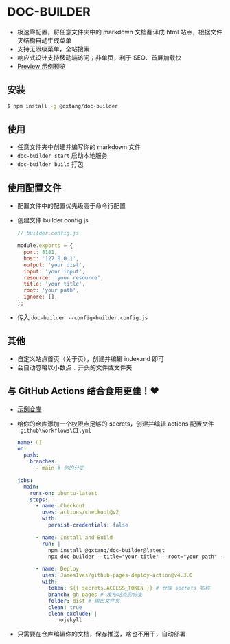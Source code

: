 # DOC-BUILDER

- 极速零配置，将任意文件夹中的 markdown 文档翻译成 html 站点，根据文件夹结构自动生成菜单
- 支持无限级菜单，全站搜索
- 响应式设计支持移动端访问；非单页，利于 SEO、首屏加载快
- [Preview 示例预览](https://qxtang.github.io/my-book/)

## 安装

```sh
$ npm install -g @qxtang/doc-builder
```

## 使用

- 任意文件夹中创建并编写你的 markdown 文件
- `doc-builder start` 启动本地服务
- `doc-builder build` 打包

## 使用配置文件

- 配置文件中的配置优先级高于命令行配置
- 创建文件 builder.config.js

  ```javascript
  // builder.config.js

  module.exports = {
    port: 8181,
    host: '127.0.0.1',
    output: 'your dist',
    input: 'your input',
    resource: 'your resource',
    title: 'your title',
    root: 'your path',
    ignore: [],
  };
  ```

- 传入 `doc-builder --config=builder.config.js`

## 其他

- 自定义站点首页（关于页），创建并编辑 index.md 即可
- 会自动忽略以小数点 `.` 开头的文件或文件夹

## 与 GitHub Actions 结合食用更佳！❤

- [示例仓库](https://github.com/qxtang/my-book)
- 给你的仓库添加一个权限点足够的 secrets，创建并编辑 actions 配置文件 `.github\workflows\CI.yml`

  ```yml
  name: CI
  on:
    push:
      branches:
        - main # 你的分支

  jobs:
    main:
      runs-on: ubuntu-latest
      steps:
        - name: Checkout
          uses: actions/checkout@v2
          with:
            persist-credentials: false

        - name: Install and Build
          run: |
            npm install @qxtang/doc-builder@latest
            npx doc-builder --title="your title" --root="your path" --ignore=node_modules,dist

        - name: Deploy
          uses: JamesIves/github-pages-deploy-action@v4.3.0
          with:
            token: ${{ secrets.ACCESS_TOKEN }} # 仓库 secrets 名称
            branch: gh-pages # 发布站点的分支
            folder: dist # 输出文件夹
            clean: true
            clean-exclude: |
              .nojekyll
  ```

- 只需要在仓库编辑你的文档，保存推送，啥也不用干，自动部署
